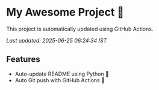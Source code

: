 # My Awesome Project 🚀

This project is automatically updated using GitHub Actions.

_Last updated: 2025-06-25 06:24:34 IST_

## Features
- Auto-update README using Python 🐍
- Auto Git push with GitHub Actions 🤖

